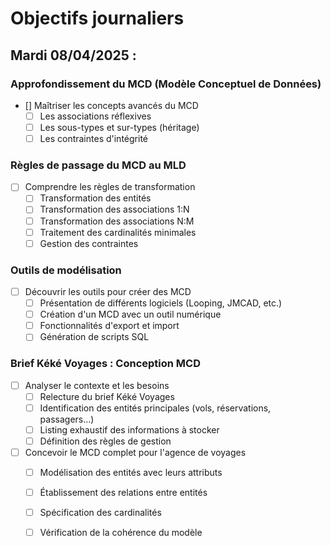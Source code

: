 # Objectifs journaliers

## Mardi 08/04/2025 :

### Approfondissement du MCD (Modèle Conceptuel de Données)
- [] Maîtriser les concepts avancés du MCD
  - [ ] Les associations réflexives
  - [ ] Les sous-types et sur-types (héritage)
  - [ ] Les contraintes d'intégrité

### Règles de passage du MCD au MLD
- [ ] Comprendre les règles de transformation
  - [ ] Transformation des entités
  - [ ] Transformation des associations 1:N
  - [ ] Transformation des associations N:M
  - [ ] Traitement des cardinalités minimales
  - [ ] Gestion des contraintes

### Outils de modélisation
- [ ] Découvrir les outils pour créer des MCD
  - [ ] Présentation de différents logiciels (Looping, JMCAD, etc.)
  - [ ] Création d'un MCD avec un outil numérique
  - [ ] Fonctionnalités d'export et import
  - [ ] Génération de scripts SQL

### Brief Kéké Voyages : Conception MCD
- [ ] Analyser le contexte et les besoins
  - [ ] Relecture du brief Kéké Voyages
  - [ ] Identification des entités principales (vols, réservations, passagers...)
  - [ ] Listing exhaustif des informations à stocker
  - [ ] Définition des règles de gestion
- [ ] Concevoir le MCD complet pour l'agence de voyages
  - [ ] Modélisation des entités avec leurs attributs
  - [ ] Établissement des relations entre entités
  - [ ] Spécification des cardinalités
  - [ ] Vérification de la cohérence du modèle

